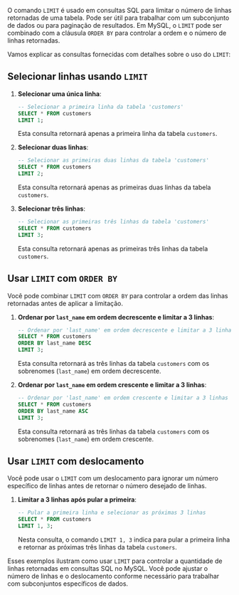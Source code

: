 O comando `LIMIT` é usado em consultas SQL para limitar o número de linhas retornadas de uma tabela. Pode ser útil para trabalhar com um subconjunto de dados ou para paginação de resultados. Em MySQL, o `LIMIT` pode ser combinado com a cláusula `ORDER BY` para controlar a ordem e o número de linhas retornadas.

Vamos explicar as consultas fornecidas com detalhes sobre o uso do `LIMIT`:

## Selecionar linhas usando `LIMIT`

1. **Selecionar uma única linha**:
   
    ```sql
    -- Selecionar a primeira linha da tabela 'customers'
    SELECT * FROM customers
    LIMIT 1;
    ```

    Esta consulta retornará apenas a primeira linha da tabela `customers`.

2. **Selecionar duas linhas**:
   
    ```sql
    -- Selecionar as primeiras duas linhas da tabela 'customers'
    SELECT * FROM customers
    LIMIT 2;
    ```

    Esta consulta retornará apenas as primeiras duas linhas da tabela `customers`.

3. **Selecionar três linhas**:
   
    ```sql
    -- Selecionar as primeiras três linhas da tabela 'customers'
    SELECT * FROM customers
    LIMIT 3;
    ```

    Esta consulta retornará apenas as primeiras três linhas da tabela `customers`.

## Usar `LIMIT` com `ORDER BY`

Você pode combinar `LIMIT` com `ORDER BY` para controlar a ordem das linhas retornadas antes de aplicar a limitação.

1. **Ordenar por `last_name` em ordem decrescente e limitar a 3 linhas**:
    
    ```sql
    -- Ordenar por 'last_name' em ordem decrescente e limitar a 3 linhas
    SELECT * FROM customers
    ORDER BY last_name DESC
    LIMIT 3;
    ```

    Esta consulta retornará as três linhas da tabela `customers` com os sobrenomes (`last_name`) em ordem decrescente.

2. **Ordenar por `last_name` em ordem crescente e limitar a 3 linhas**:
    
    ```sql
    -- Ordenar por 'last_name' em ordem crescente e limitar a 3 linhas
    SELECT * FROM customers
    ORDER BY last_name ASC
    LIMIT 3;
    ```

    Esta consulta retornará as três linhas da tabela `customers` com os sobrenomes (`last_name`) em ordem crescente.

## Usar `LIMIT` com deslocamento

Você pode usar o `LIMIT` com um deslocamento para ignorar um número específico de linhas antes de retornar o número desejado de linhas.

1. **Limitar a 3 linhas após pular a primeira**:
   
    ```sql
    -- Pular a primeira linha e selecionar as próximas 3 linhas
    SELECT * FROM customers
    LIMIT 1, 3;
    ```

    Nesta consulta, o comando `LIMIT 1, 3` indica para pular a primeira linha e retornar as próximas três linhas da tabela `customers`.

Esses exemplos ilustram como usar `LIMIT` para controlar a quantidade de linhas retornadas em consultas SQL no MySQL. Você pode ajustar o número de linhas e o deslocamento conforme necessário para trabalhar com subconjuntos específicos de dados.

